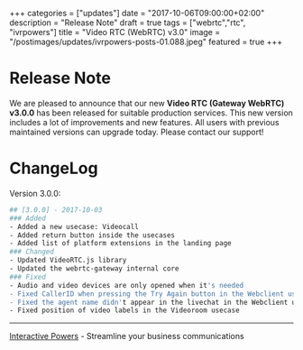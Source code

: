 +++
categories = ["updates"]
date = "2017-10-06T09:00:00+02:00"
description = "Release Note"
draft = true
tags = ["webrtc","rtc", "ivrpowers"]
title = "Video RTC (WebRTC) v3.0"
image = "/postimages/updates/ivrpowers-posts-01.088.jpeg"
featured = true
+++

# Release Note

We are pleased to announce that our new **Video RTC (Gateway WebRTC) v3.0.0** has been released for suitable production services. This new version includes a lot of improvements and new features. All users with previous maintained versions can upgrade today. Please contact our support!

# ChangeLog

Version 3.0.0:
```bash
## [3.0.0] - 2017-10-03
### Added
- Added a new usecase: Videocall
- Added return button inside the usecases
- Added list of platform extensions in the landing page
### Changed
- Updated VideoRTC.js library
- Updated the webrtc-gateway internal core
### Fixed
- Audio and video devices are only opened when it's needed
- Fixed CallerID when pressing the Try Again button in the Webclient usecase
- Fixed the agent name didn't appear in the livechat in the Webclient usecase
- Fixed position of video labels in the Videoroom usecase
```

---
[Interactive Powers](http://www.ivrpowers.com/) - Streamline your business communications

